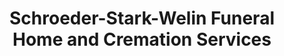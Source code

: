 ---
title: "Schroeder-Stark-Welin Funeral Home and Cremation Services"
url: /boone/schroeder-stark-welin-funeral-home-and-cremation-services/
shop: funeral directors
---